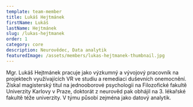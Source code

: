 ```yaml
---
template: team-member
title: Lukáš Hejtmánek
firstName: Lukáš
lastName: Hejtmánek
slug: /lukas-hejtmanek
order: 1
category: core
description: Neurovědec, Data analytik
featuredImage: /assets/members/lukas-hejtmanek-thumbnail.jpg
---
```


Mgr. Lukáš Hejtmánek pracuje jako výzkumný a vývojový pracovník na projektech využívajících VR ve studiu a remediaci duševních onemocnění. Získal magisterský titul na jednooborové psychologii na Filozofické fakultě Univerzity Karlovy v Praze, doktorát z neurověd pak obhájil na 3. lékařské fakultě téže univerzity. V týmu působí zejména jako datový analytik. 